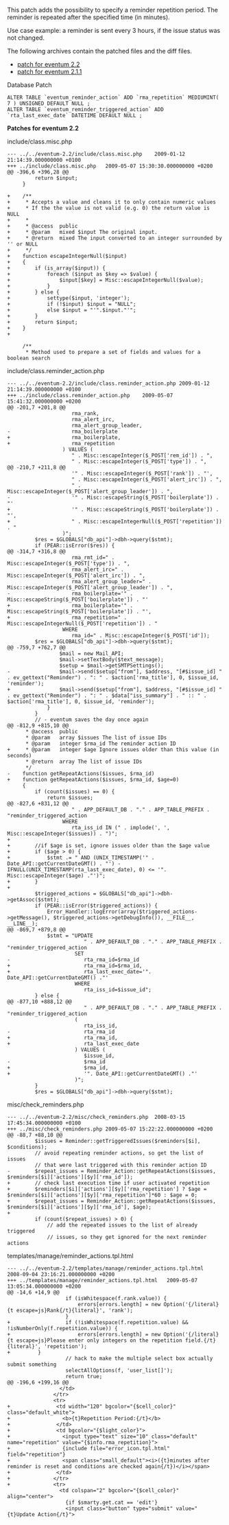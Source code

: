 This patch adds the possibility to specify a reminder repetition period.
The reminder is repeated after the specified time (in minutes).

Use case example: a reminder is sent every 3 hours, if the issue status
was not changed.

The following archives contain the patched files and the diff files.

-   [patch for eventum
    2.2](http://medienhof.at/tmp/patch_reminder_2.2.tar.gz)
-   [patch for eventum
    2.1.1](http://medienhof.at/tmp/patch_reminder_2.1.1.tar.gz)

Database Patch

    ALTER TABLE `eventum_reminder_action` ADD `rma_repetition` MEDIUMINT( 7 ) UNSIGNED DEFAULT NULL ;
    ALTER TABLE `eventum_reminder_triggered_action` ADD `rta_last_exec_date` DATETIME DEFAULT NULL ;

**Patches for eventum 2.2**

include/class.misc.php

    --- ../../eventum-2.2/include/class.misc.php    2009-01-12 21:14:39.000000000 +0100
    +++ ../include/class.misc.php   2009-05-07 15:30:30.000000000 +0200
    @@ -396,6 +396,28 @@
             return $input;
         }

    +    /**
    +     * Accepts a value and cleans it to only contain numeric values
    +     * If the the value is not valid (e.g. 0) the return value is NULL
    +     *
    +     * @access  public
    +     * @param   mixed $input The original input.
    +     * @return  mixed The input converted to an integer surrounded by '' or NULL
    +     */
    +    function escapeIntegerNull($input)
    +    {
    +        if (is_array($input)) {
    +            foreach ($input as $key => $value) {
    +                $input[$key] = Misc::escapeIntegerNull($value);
    +            }
    +        } else {
    +            settype($input, 'integer');
    +            if (!$input) $input = "NULL";
    +            else $input = "'".$input."'";
    +        }
    +        return $input;
    +    }
    +

         /**
          * Method used to prepare a set of fields and values for a boolean search

include/class.reminder_action.php

    --- ../../eventum-2.2/include/class.reminder_action.php 2009-01-12 21:14:39.000000000 +0100
    +++ ../include/class.reminder_action.php    2009-05-07 15:41:32.000000000 +0200
    @@ -201,7 +201,8 @@
                         rma_rank,
                         rma_alert_irc,
                         rma_alert_group_leader,
    -                    rma_boilerplate
    +                    rma_boilerplate,
    +                    rma_repetition
                      ) VALUES (
                         " . Misc::escapeInteger($_POST['rem_id']) . ",
                         " . Misc::escapeInteger($_POST['type']) . ",
    @@ -210,7 +211,8 @@
                         '" . Misc::escapeInteger($_POST['rank']) . "',
                         " . Misc::escapeInteger($_POST['alert_irc']) . ",
                         " . Misc::escapeInteger($_POST['alert_group_leader']) . ",
    -                    '" . Misc::escapeString($_POST['boilerplate']) . "'
    +                    '" . Misc::escapeString($_POST['boilerplate']) . "',
    +                    " . Misc::escapeIntegerNull($_POST['repetition']) . "
                      )";
             $res = $GLOBALS["db_api"]->dbh->query($stmt);
             if (PEAR::isError($res)) {
    @@ -314,7 +316,8 @@
                         rma_rmt_id=" . Misc::escapeInteger($_POST['type']) . ",
                         rma_alert_irc=" . Misc::escapeInteger($_POST['alert_irc']) . ",
                         rma_alert_group_leader=" . Misc::escapeInteger($_POST['alert_group_leader']) . ",
    -                    rma_boilerplate='" . Misc::escapeString($_POST['boilerplate']) . "'
    +                    rma_boilerplate='" . Misc::escapeString($_POST['boilerplate']) . "',
    +                    rma_repetition=" . Misc::escapeIntegerNull($_POST['repetition']) . "
                      WHERE
                         rma_id=" . Misc::escapeInteger($_POST['id']);
             $res = $GLOBALS["db_api"]->dbh->query($stmt);
    @@ -759,7 +762,7 @@
                     $mail = new Mail_API;
                     $mail->setTextBody($text_message);
                     $setup = $mail->getSMTPSettings();
    -                $mail->send($setup["from"], $address, "[#$issue_id] " . ev_gettext("Reminder") . ": " . $action['rma_title'], 0, $issue_id, 'reminder');
    +                $mail->send($setup["from"], $address, "[#$issue_id] " . ev_gettext("Reminder") . ": " . $data["iss_summary"] . " :: " . $action['rma_title'], 0, $issue_id, 'reminder');
                 }
             }
             // - eventum saves the day once again
    @@ -812,9 +815,10 @@
          * @access  public
          * @param   array $issues The list of issue IDs
          * @param   integer $rma_id The reminder action ID
    +     * @param   integer $age Ignore issues older than this value (in seconds)
          * @return  array The list of issue IDs
          */
    -    function getRepeatActions($issues, $rma_id)
    +    function getRepeatActions($issues, $rma_id, $age=0)
         {
             if (count($issues) == 0) {
                 return $issues;
    @@ -827,6 +831,12 @@
                         " . APP_DEFAULT_DB . "." . APP_TABLE_PREFIX . "reminder_triggered_action
                      WHERE
                         rta_iss_id IN (" . implode(', ', Misc::escapeInteger($issues)) . ")";
    +
    +        //if $age is set, ignore issues older than the $age value
    +        if ($age > 0) {
    +            $stmt .= " AND (UNIX_TIMESTAMP('" . Date_API::getCurrentDateGMT() . "') - IFNULL(UNIX_TIMESTAMP(rta_last_exec_date), 0) <= '". Misc::escapeInteger($age) ."')";
    +        }
    +
             $triggered_actions = $GLOBALS["db_api"]->dbh->getAssoc($stmt);
             if (PEAR::isError($triggered_actions)) {
                 Error_Handler::logError(array($triggered_actions->getMessage(), $triggered_actions->getDebugInfo()), __FILE__, __LINE__);
    @@ -869,7 +879,8 @@
                 $stmt = "UPDATE
                             " . APP_DEFAULT_DB . "." . APP_TABLE_PREFIX . "reminder_triggered_action
                          SET
    -                        rta_rma_id=$rma_id
    +                        rta_rma_id=$rma_id,
    +                        rta_last_exec_date='". Date_API::getCurrentDateGMT() ."'
                          WHERE
                             rta_iss_id=$issue_id";
             } else {
    @@ -877,10 +888,12 @@
                             " . APP_DEFAULT_DB . "." . APP_TABLE_PREFIX . "reminder_triggered_action
                          (
                             rta_iss_id,
    -                        rta_rma_id
    +                        rta_rma_id,
    +                        rta_last_exec_date
                          ) VALUES (
                             $issue_id,
    -                        $rma_id
    +                        $rma_id,
    +                        '". Date_API::getCurrentDateGMT() ."'
                          )";
             }
             $res = $GLOBALS["db_api"]->dbh->query($stmt);

misc/check_reminders.php

    --- ../../eventum-2.2/misc/check_reminders.php  2008-03-15 17:45:34.000000000 +0100
    +++ ../misc/check_reminders.php 2009-05-07 15:22:22.000000000 +0200
    @@ -88,7 +88,10 @@
             $issues = Reminder::getTriggeredIssues($reminders[$i], $conditions);
             // avoid repeating reminder actions, so get the list of issues
             // that were last triggered with this reminder action ID
    -        $repeat_issues = Reminder_Action::getRepeatActions($issues, $reminders[$i]['actions'][$y]['rma_id']);
    +        // check last execution time if user activated repetition
    +        $reminders[$i]['actions'][$y]['rma_repetition'] ? $age = $reminders[$i]['actions'][$y]['rma_repetition']*60 : $age = 0;
    +        $repeat_issues = Reminder_Action::getRepeatActions($issues, $reminders[$i]['actions'][$y]['rma_id'], $age);
    +
             if (count($repeat_issues) > 0) {
                 // add the repeated issues to the list of already triggered
                 // issues, so they get ignored for the next reminder actions

templates/manage/reminder_actions.tpl.html

    --- ../../eventum-2.2/templates/manage/reminder_actions.tpl.html    2008-09-04 23:16:21.000000000 +0200
    +++ ../templates/manage/reminder_actions.tpl.html   2009-05-07 13:05:34.000000000 +0200
    @@ -14,6 +14,9 @@
                       if (isWhitespace(f.rank.value)) {
                           errors[errors.length] = new Option('{/literal}{t escape=js}Rank{/t}{literal}', 'rank');
                       }
    +                  if (!isWhitespace(f.repetition.value) && !isNumberOnly(f.repetition.value)) {
    +                      errors[errors.length] = new Option('{/literal}{t escape=js}Please enter only integers on the repetition field.{/t}{literal}', 'repetition');
    +         }
                       // hack to make the multiple select box actually submit something
                       selectAllOptions(f, 'user_list[]');
                       return true;
    @@ -196,6 +199,16 @@
                     </td>
                   </tr>
                   <tr>
    +               <td width="120" bgcolor="{$cell_color}" class="default_white">
    +                 <b>{t}Repetition Period:{/t}</b>
    +               </td>
    +               <td bgcolor="{$light_color}">
    +                 <input type="text" size="10" class="default" name="repetition" value="{$info.rma_repetition}">
    +                 {include file="error_icon.tpl.html" field="repetition"}
    +                 <span class="small_default"><i>({t}minutes after reminder is reset and conditions are checked again{/t})</i></span>
    +               </td>
    +              </tr>
    +              <tr>
                     <td colspan="2" bgcolor="{$cell_color}" align="center">
                       {if $smarty.get.cat == 'edit'}
                       <input class="button" type="submit" value="{t}Update Action{/t}">
